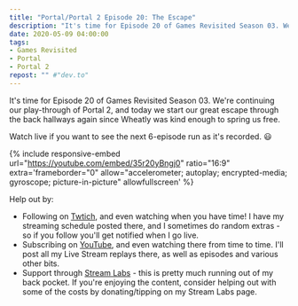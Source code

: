 ```yaml
---
title: "Portal/Portal 2 Episode 20: The Escape"
description: "It's time for Episode 20 of Games Revisited Season 03. We're continuing our play-through of Portal 2, and today we start our great escape through the back hallways again since Wheatly was kind enough to spring us free."
date: 2020-05-09 04:00:00
tags:
- Games Revisited
- Portal
- Portal 2
repost: "" #"dev.to"
---
```


It's time for Episode 20 of Games Revisited Season 03. We're continuing our play-through of Portal 2, and today we start our great escape through the back hallways again since Wheatly was kind enough to spring us free.

Watch live if you want to see the next 6-episode run as it's recorded. :smiley:
<!--more-->

{% include responsive-embed url="https://youtube.com/embed/35r20yBngj0" ratio="16:9" extra='frameborder="0" allow="accelerometer; autoplay; encrypted-media; gyroscope; picture-in-picture" allowfullscreen' %}

Help out by:
 * Following on [Twtich](https://twitch.tv/AnonJr_Live), and even watching when you have time! I have my streaming schedule posted there, and I sometimes do random extras - so if you follow you'll get notified when I go live.
 * Subscribing on [YouTube](http://www.youtube.com/channel/UCXafqhKHbkSUIrq0LAuu0tw), and even watching there from time to time. I'll post all my Live Stream replays there, as well as episodes and various other bits.
 * Support through [Stream Labs](https://streamlabs.com/anonjr_live) - this is pretty much running out of my back pocket. If you're enjoying the content, consider helping out with some of the costs by donating/tipping on my Stream Labs page.